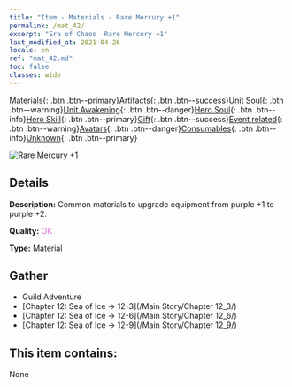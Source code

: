 ```yaml
---
title: "Item - Materials - Rare Mercury +1"
permalink: /mat_42/
excerpt: "Era of Chaos  Rare Mercury +1"
last_modified_at: 2021-04-26
locale: en
ref: "mat_42.md"
toc: false
classes: wide
---
```

 [Materials](/Items/){: .btn .btn--primary}[Artifacts](/Items/Artifacts/){: .btn .btn--success}[Unit Soul](/Items/UnitSoul/){: .btn .btn--warning}[Unit Awakening](/Items/UnitAwakening/){: .btn .btn--danger}[Hero Soul](/Items/HeroSoul/){: .btn .btn--info}[Hero Skill](/Items/HeroSkill/){: .btn .btn--primary}[Gift](/Items/Gift/){: .btn .btn--success}[Event related](/Items/Events/){: .btn .btn--warning}[Avatars](/Items/Avatars/){: .btn .btn--danger}[Consumables](/Items/Consumables/){: .btn .btn--info}[Unknown](/Items/Unknown/){: .btn .btn--primary}

 ![Rare Mercury +1](/images/t/i_cailiao_shuiyin2.png)

## Details
 **Description:** Common materials to upgrade equipment from purple +1 to purple +2.

 **Quality:** <span style="color: #DA70D6">OK</span>

 **Type:** Material

## Gather

*    Guild Adventure 
*    [Chapter 12: Sea of Ice -> 12-3](/Main Story/Chapter 12_3/) 
*    [Chapter 12: Sea of Ice -> 12-6](/Main Story/Chapter 12_6/) 
*    [Chapter 12: Sea of Ice -> 12-9](/Main Story/Chapter 12_9/) 

## This item contains:

  None

